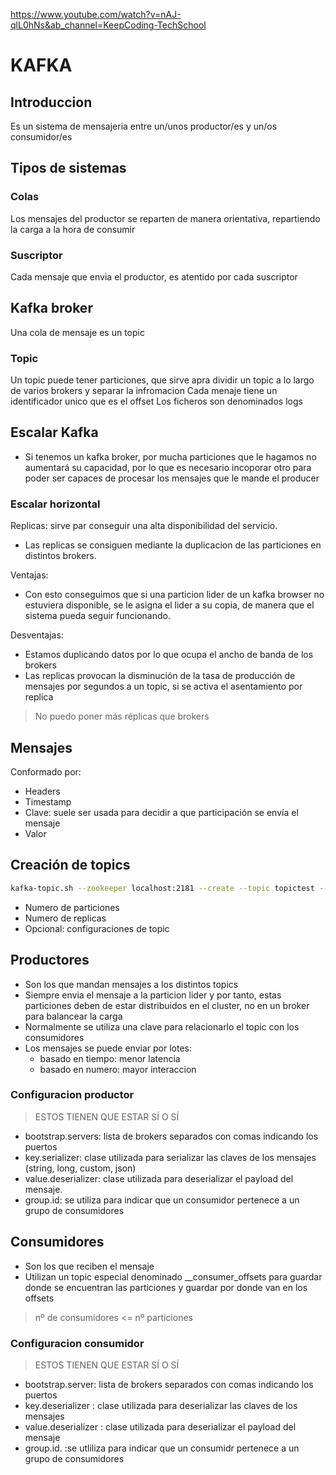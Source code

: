 https://www.youtube.com/watch?v=nAJ-qlL0hNs&ab_channel=KeepCoding-TechSchool

# KAFKA
## Introduccion
Es un sistema de mensajeria entre un/unos productor/es y un/os consumidor/es

## Tipos de sistemas
### Colas
Los mensajes del productor se reparten de manera orientativa, repartiendo la carga a la hora de consumir

### Suscriptor
Cada mensaje que envia el productor, es atentido por cada suscriptor

## Kafka broker
Una cola de mensaje es un topic

### Topic
Un topic puede tener particiones, que sirve apra dividir un topic a lo largo de varios brokers y separar la infromacion
Cada menaje tiene un identificador unico que es el offset
Los ficheros son denominados logs

## Escalar Kafka
- Si tenemos un kafka broker, por mucha particiones que le hagamos no aumentará su capacidad, por lo que es necesario incoporar otro para poder ser capaces de procesar los mensajes que le mande el producer

### Escalar horizontal
Replicas: sirve par conseguir una alta disponibilidad del servicio.
- Las replicas se consiguen mediante la duplicacion de las particiones en distintos brokers.

Ventajas:
- Con esto conseguimos que si una particion lider de un kafka browser no estuviera disponible, se le asigna el lider a su copia, de manera que el sistema pueda seguir funcionando.

Desventajas:
- Estamos duplicando datos por lo que ocupa el ancho de banda de los brokers
- Las replicas provocan la disminución de la tasa de producción de mensajes por segundos a un topic, si se activa el asentamiento por replica
> No puedo poner más réplicas que brokers

## Mensajes
Conformado por:
- Headers
- Timestamp
- Clave: suele ser usada para decidir a que participación se envía el mensaje
- Valor

## Creación de topics
```bash
kafka-topic.sh --zookeeper localhost:2181 --create --topic topictest --partitions 4 --replication-factor 2 -config x=y

```
- Numero de particiones
- Numero de replicas
- Opcional: configuraciones de topic

## Productores
- Son los que mandan mensajes a los distintos topics
- Siempre envia el mensaje a la particion lider y por tanto, estas particiones deben de estar distribuidos en el cluster, no en un broker para balancear la carga
- Normalmente se utiliza una clave para relacionarlo el topic con los consumidores
- Los mensajes se puede enviar por lotes: 
    - basado en tiempo: menor latencia
    - basado en numero: mayor interaccion

### Configuracion productor
> ESTOS TIENEN QUE ESTAR SÍ O SÍ
- bootstrap.servers: lista de brokers separados con comas indicando los puertos
- key.serializer: clase utilizada para serializar las claves de los mensajes (string, long, custom, json)
- value.deserializer: clase utilizada para deserializar el payload del mensaje.
- group.id: se utiliza para indicar que un consumidor pertenece a un grupo de consumidores

## Consumidores
- Son los que reciben el mensaje
- Utilizan un topic especial denominado __consumer_offsets para guardar donde se encuentran las particiones y guardar por donde van en los offsets
> nº de consumidores <= nº particiones

### Configuracion consumidor
> ESTOS TIENEN QUE ESTAR SÍ O SÍ
- bootstrap.server: lista de brokers separados con comas indicando los puertos
- key.deserializer : clase utilizada para deserializar las claves de los mensajes
- value.deserializer : clase utilizada para deserializar el payload del mensaje
- group.id. :se utliliza para indicar que un consumidr pertenece a un grupo de consumidores

